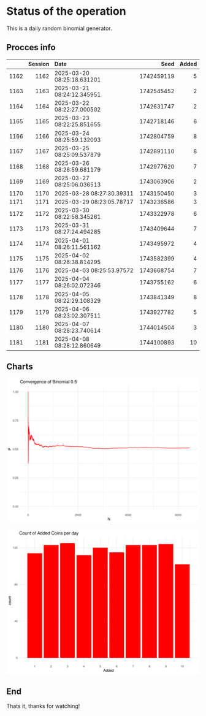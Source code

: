 # Status of the operation
  
  This is a daily random binomial generator.
  
## Procces info

|     | Session|Date                       |       Seed| Added|
|:----|-------:|:--------------------------|----------:|-----:|
|1162 |    1162|2025-03-20 08:25:18.631201 | 1742459119|     5|
|1163 |    1163|2025-03-21 08:24:12.345951 | 1742545452|     2|
|1164 |    1164|2025-03-22 08:22:27.000502 | 1742631747|     2|
|1165 |    1165|2025-03-23 08:22:25.851655 | 1742718146|     6|
|1166 |    1166|2025-03-24 08:25:59.132093 | 1742804759|     8|
|1167 |    1167|2025-03-25 08:25:09.537879 | 1742891110|     8|
|1168 |    1168|2025-03-26 08:26:59.681179 | 1742977620|     7|
|1169 |    1169|2025-03-27 08:25:06.036513 | 1743063906|     2|
|1170 |    1170|2025-03-28 08:27:30.39311  | 1743150450|     3|
|1171 |    1171|2025-03-29 08:23:05.78717  | 1743236586|     3|
|1172 |    1172|2025-03-30 08:22:58.345261 | 1743322978|     6|
|1173 |    1173|2025-03-31 08:27:24.494285 | 1743409644|     7|
|1174 |    1174|2025-04-01 08:26:11.561162 | 1743495972|     4|
|1175 |    1175|2025-04-02 08:26:38.814295 | 1743582399|     4|
|1176 |    1176|2025-04-03 08:25:53.97572  | 1743668754|     7|
|1177 |    1177|2025-04-04 08:26:02.072346 | 1743755162|     6|
|1178 |    1178|2025-04-05 08:22:29.108329 | 1743841349|     8|
|1179 |    1179|2025-04-06 08:23:02.307511 | 1743927782|     5|
|1180 |    1180|2025-04-07 08:28:23.740614 | 1744014504|     3|
|1181 |    1181|2025-04-08 08:28:12.860649 | 1744100893|    10|

## Charts 

![](charts/plot1.png)

![](charts/plot2.png)

## End

Thats it, thanks for watching!
